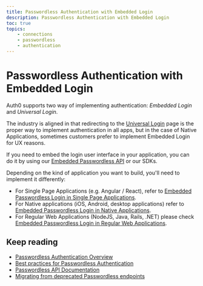 ```yaml
---
title: Passwordless Authentication with Embedded Login
description: Passwordless Authentication with Embedded Login
toc: true
topics:
    - connections
    - passwordless
    - authentication
---
```

# Passwordless Authentication with Embedded Login

Auth0 supports two way of implementing authentication: *Embedded Login* and *Universal Login*. 

The industry is aligned in that redirecting to the [Universal Login](/connections/passwordless/guides/universal-login) page is the proper way to implement authentication in all apps, but in the case of Native Applications, sometimes customers prefer to implement Embedded Login for UX reasons. 

If you need to embed the login user interface in your application, you can do it by using our [Embedded Passwordless API](/connections/passwordless/reference/relevant-api-endpoints) or our SDKs. 

Depending on the kind of application you want to build, you'll need to implement it differently:

- For Single Page Applications (e.g. Angular / React), refer to [Embedded Passwordless Login in Single Page Applications](/connections/passwordless/guides/embedded-login-spa).
- For Native applications (iOS, Android, desktop applications) refer to [Embedded Passwordless Login in Native Applications](/connections/passwordless/guides/embedded-login-native). 
- For Regular Web Applications (NodeJS, Java, Rails, .NET) please check [Embedded Passwordless Login in Regular Web Applications](/connections/passwordless/guides/embedded-login-webapps).

## Keep reading
 * [Passwordless Authentication Overview](/connections/passwordless)
 * [Best practices for Passwordless Authentication](connections/passwordless/guides/best-practices)
 * [Passwordless API Documentation](/connections/passwordless/reference/relevant-api-endpoints)
 * [Migrating from deprecated Passwordless endpoints](/product-lifecycle/migration/migration-oauthro-oauthtoken-pwdless)
